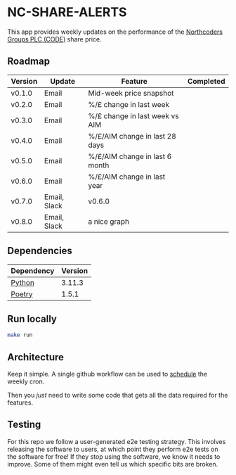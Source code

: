 # NC-SHARE-ALERTS

This app provides weekly updates on the performance of the [Northcoders Groups PLC (CODE)](https://www.londonstockexchange.com/stock/CODE/northcoders-group-plc/company-page) share price.

## Roadmap

| Version | Update       | Feature                        | Completed |
| ------- | ------------ | ------------------------------ | --------- |
| v0.1.0  | Email        | Mid-week price snapshot        |           |
| v0.2.0  | Email        | %/£ change in last week        |           |
| v0.3.0  | Email        | %/£ change in last week vs AIM |           |
| v0.4.0  | Email        | %/£/AIM change in last 28 days |           |
| v0.5.0  | Email        | %/£/AIM change in last 6 month |           |
| v0.6.0  | Email        | %/£/AIM change in last year    |           |
| v0.7.0  | Email, Slack | v0.6.0                         |           |
| v0.8.0  | Email, Slack | a nice graph                   |           |

## Dependencies

| Dependency                                             | Version |
| ------------------------------------------------------ | ------- |
| [Python](https://www.python.org/downloads/)            | 3.11.3  |
| [Poetry](https://python-poetry.org/docs/#installation) | 1.5.1   |

## Run locally

```bash
make run
```

## Architecture

Keep it simple. A single github workflow can be used to [schedule](https://docs.github.com/en/actions/using-workflows/events-that-trigger-workflows#schedule) the weekly cron.

Then you _just_ need to write some code that gets all the data required for the features.

## Testing

For this repo we follow a user-generated e2e testing strategy. This involves releasing the software to users, at which point they perform e2e tests on the software for free! If they stop using the software, we know it needs to improve. Some of them might even tell us which specific bits are broken.
